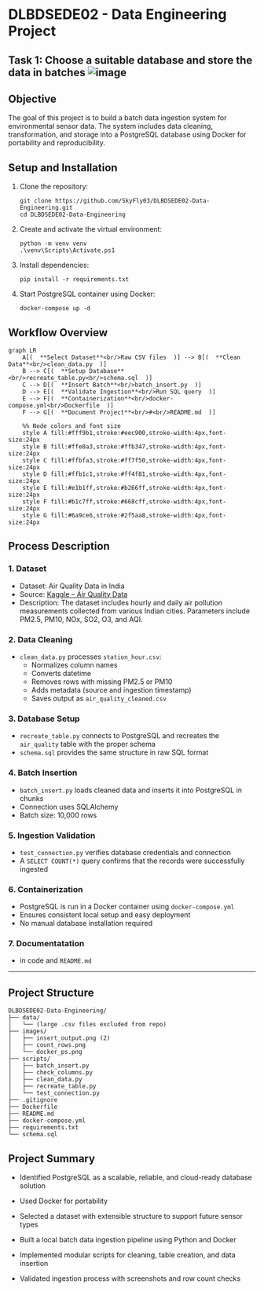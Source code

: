 # DLBDSEDE02 - Data Engineering Project 
## Task 1: Choose a suitable database and store the data in batches ![image](https://github.com/user-attachments/assets/3aff3d58-18b9-45d9-8f60-27e15c71a301) 


## Objective

The goal of this project is to build a batch data ingestion system for environmental sensor data. The system includes data cleaning, transformation, and storage into a 
PostgreSQL database using Docker for portability and reproducibility.

## Setup and Installation

1. Clone the repository:
   ```
   git clone https://github.com/SkyFly03/DLBDSEDE02-Data-Engineering.git
   cd DLBDSEDE02-Data-Engineering
   ```

2. Create and activate the virtual environment:
   ```
   python -m venv venv
   .\venv\Scripts\Activate.ps1
   ```

3. Install dependencies:
   ```
   pip install -r requirements.txt
   ```

4. Start PostgreSQL container using Docker:
   ```
   docker-compose up -d
   ```

## Workflow Overview

```mermaid
graph LR
    A[(  **Select Dataset**<br/>Raw CSV files  )] --> B[(  **Clean Data**<br/>clean_data.py  )]
    B --> C[(  **Setup Database**<br/>recreate_table.py<br/>schema.sql  )]
    C --> D[(  **Insert Batch**<br/>batch_insert.py  )]
    D --> E[(  **Validate Ingestion**<br/>Run SQL query  )]
    E --> F[(  **Containerization**<br/>docker-compose.yml<br/>Dockerfile  )]
    F --> G[(  **Document Project**<br/>#<br/>README.md  )]

    %% Node colors and font size
    style A fill:#fff9b1,stroke:#eec900,stroke-width:4px,font-size:24px
    style B fill:#ffe0a3,stroke:#ffb347,stroke-width:4px,font-size:24px
    style C fill:#ffbfa3,stroke:#ff7f50,stroke-width:4px,font-size:24px
    style D fill:#ffb1c1,stroke:#ff4f81,stroke-width:4px,font-size:24px
    style E fill:#e1b1ff,stroke:#b266ff,stroke-width:4px,font-size:24px
    style F fill:#b1c7ff,stroke:#668cff,stroke-width:4px,font-size:24px
    style G fill:#6a9ce6,stroke:#2f5aa8,stroke-width:4px,font-size:24px
```

## Process Description

### 1. Dataset

* Dataset: Air Quality Data in India  
* Source: [Kaggle – Air Quality Data](https://www.kaggle.com/datasets/rohanrao/air-quality-data-in-india)  
* Description: The dataset includes hourly and daily air pollution measurements collected from various Indian cities. Parameters include PM2.5, PM10, NOx, SO2, O3, and AQI.

### 2. Data Cleaning

* `clean_data.py` processes `station_hour.csv`:
  - Normalizes column names
  - Converts datetime
  - Removes rows with missing PM2.5 or PM10
  - Adds metadata (source and ingestion timestamp)
  - Saves output as `air_quality_cleaned.csv`

### 3. Database Setup

* `recreate_table.py` connects to PostgreSQL and recreates the `air_quality` table with the proper schema
* `schema.sql` provides the same structure in raw SQL format

### 4. Batch Insertion

* `batch_insert.py` loads cleaned data and inserts it into PostgreSQL in chunks
* Connection uses SQLAlchemy
* Batch size: 10,000 rows

### 5. Ingestion Validation

* `test_connection.py` verifies database credentials and connection
* A `SELECT COUNT(*)` query confirms that the records were successfully ingested

### 6. Containerization

* PostgreSQL is run in a Docker container using `docker-compose.yml` 
* Ensures consistent local setup and easy deployment
* No manual database installation required

### 7. Documentatation

* in code and `README.md`
---

## Project Structure

```
DLBDSEDE02-Data-Engineering/
├── data/
│   └── (large .csv files excluded from repo)
├── images/
│   ├── insert_output.png (2)
│   ├── count_rows.png
│   └── docker_ps.png
├── scripts/
│   ├── batch_insert.py 
│   ├── check_columns.py 
│   ├── clean_data.py
│   ├── recreate_table.py
│   └── test_connection.py
├── .gitignore 
├── Dockerfile
├── README.md
├── docker-compose.yml
├── requirements.txt
└── schema.sql
```

## Project Summary

- Identified PostgreSQL as a scalable, reliable, and cloud-ready database solution
- Used Docker for portability
- Selected a dataset with extensible structure to support future sensor types 

- Built a local batch data ingestion pipeline using Python and Docker
- Implemented modular scripts for cleaning, table creation, and data insertion
- Validated ingestion process with screenshots and row count checks
